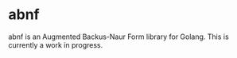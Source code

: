 # abnf

abnf is an Augmented Backus-Naur Form library for Golang. This is currently a work in progress.
